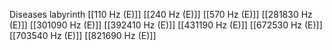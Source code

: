 Diseases labyrinth
[[110 Hz (E)]]
[[240 Hz (E)]]
[[570 Hz (E)]]
[[281830 Hz (E)]]
[[301090 Hz (E)]]
[[392410 Hz (E)]]
[[431190 Hz (E)]]
[[672530 Hz (E)]]
[[703540 Hz (E)]]
[[821690 Hz (E)]]
